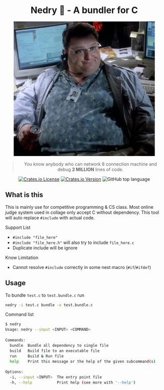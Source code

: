 <div align="center">

# Nedry 🦖 - A bundler for C

![movie clip](./images/nedry.webp)

> You know anybody who can network 8 connection machine and debug **2 MILLION** lines of code.

[![Crates.io License](https://img.shields.io/crates/l/nedry)](https://github.com/KAIYOHUGO/Nedry/blob/master/LICENSE) [![Crates.io Version](https://img.shields.io/crates/v/nedry)](https://crates.io/crates/nedry) ![GitHub top language](https://img.shields.io/github/languages/top/kaiyohugo/nedry)

</div>

## What is this

This is mainly use for competitive programming & CS class.
Most online judge system used in collage only accept C without dependency.
This tool will auto replace `#include` with actual code.

Support List

- `#include "file_here"`
- `#include "file_here.h"` will also try to include `file_here.c`
- Duplicate include will be ignore

Know Limitation

- Cannot resolve `#include` correctly in some nest macro (`#if`/`#ifdef`)

## Usage

To bundle `test.c` to `test.bundle.c` run 

```bash
nedry -i test.c bundle -o test.bundle.c
```


Command list

```bash
$ nedry
Usage: nedry --input <INPUT> <COMMAND>

Commands:
  bundle  Bundle all dependency to single file
  build   Build file to an executable file
  run     Build & Run file
  help    Print this message or the help of the given subcommand(s)

Options:
  -i, --input <INPUT>  The entry point file
  -h, --help           Print help (see more with '--help')
```
